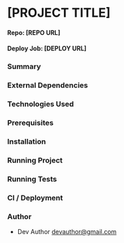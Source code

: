 # [PROJECT TITLE]
#### Repo: [REPO URL]
#### Deploy Job: [DEPLOY URL]

### Summary

### External Dependencies

### Technologies Used

### Prerequisites

### Installation

### Running Project

### Running Tests

### CI / Deployment

### Author
* Dev Author <devauthor@gmail.com>
